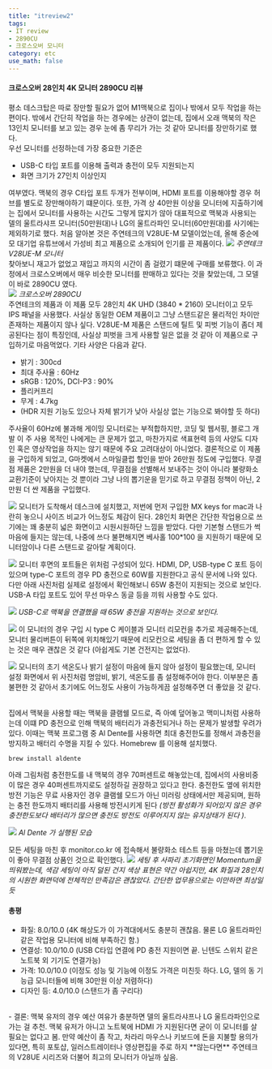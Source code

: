 ```yaml
---
title: "itreview2"
tags:
- IT review
- 2890CU
- 크로스오버 모니터
category: etc
use_math: false
---
```

#### 크로스오버 28인치 4K 모니터 2890CU 리뷰
평소 데스크탑은 따로 장만할 필요가 없어 M1맥북으로 집이나 밖에서 모두 작업을 하는 편이다. 밖에서 간단히 작업을 하는 경우에는 상관이 없는데, 집에서 오래 맥북의 작은 13인치 모니터를 보고 있는 경우 눈에 좀 무리가 가는 것 같아 모니터를 장만하기로 했다.   
우선 모니터를 선정하는데 가장 중요한 기준은 
- USB-C 타입 포트를 이용해 출력과 충전이 모두 지원되는지
- 화면 크기가 27인치 이상인지 <br>

여부였다. 맥북의 경우 C타입 포트 두개가 전부이며, HDMI 포트를 이용해야할 경우 허브를 별도로 장만해야하기 떄문이다. 또한, 가격 상 40만원 이상을 모니터에 지출하기에는 집에서 모니터를 사용하는 시간도 그렇게 많지가 않아 대표적으로 맥북과 사용되는 델의 울트라샤프 모니터(50만원대)나 LG의 울트라파인 모니터(60만원대)를 사기에는 제외하기로 했다. 처음 알아본 것은 주연테크의 V28UE-M 모델이었는데, 올해 중순에 모 대기업 유튜브에서 가성비 최고 제품으로 소개되어 인기를 끈 제품이다.
![](../assets/images/review2/src1.png)
*주연테크 V28UE-M 모니터*     
찾아보니 재고가 없었고 재입고 까지의 시간이 좀 걸렸기 떄문에 구매를 보류했다. 이 과정에서 크로스오버에서 매우 비슷한 모니터를 판매하고 있다는 것을 찾았는데, 그 모델이 바로 2890CU 였다.   
![](../assets/images/review2/src2.png)
*크로스오버 2890CU*   
주연테크의 제품과 이 제품 모두 28인치 4K UHD (3840 * 2160) 모니터이고 모두 IPS 패널을 사용했다. 사실상 동일한 OEM 제품이고 그냥 스탠드같은 물리적인 차이만 존재하는 제품이지 않나 싶다. V28UE-M 제품은 스탠드에 틸트 및 피벗 기능이 좀더 제공된다는 점이 특징인데, 사실상 피벗을 크게 사용할 일은 없을 것 같아 이 제품으로 구입하기로 마음먹었다. 기타 사양은 다음과 같다.
- 밝기 : 300cd
- 최대 주사율 : 60Hz
- sRGB : 120%, DCI-P3 : 90%
- 플리커프리
- 무게 : 4.7kg 
- (HDR 지원 기능도 있으나 자체 밝기가 낮아 사실상 없는 기능으로 봐야할 듯 하다)

주사율이 60Hz에 불과해 게이밍 모니터로는 부적합하지만, 코딩 및 웹서핑, 블로그 개발 이 주 사용 목적인 나에게는 큰 문제가 없고, 마찬가지로 색표현력 등의 사양도 디자인 혹은 영상작업을 하지는 않기 때문에 주요 고려대상이 아니었다. 결론적으로 이 제품을 구입하게 되었고, G마켓에서 스마일클럽 할인을 받아 26만원 정도에 구입했다. 무결점 제품은 2만원을 더 내야 했는데, 무결점을 선별해서 보내주는 것이 아니라 불량화소 교환기준이 낮아지는 것 뿐이라 그냥 나의 뽑기운을 믿기로 하고 무결점 정책이 아닌, 2만원 더 싼 제품을 구입했다.   

![](../assets/images/review2/img4.jpeg)
모니터가 도착해서 데스크에 설치했고, 저번에 먼저 구입한 MX keys for mac과 나란히 놓으니 사이즈 비교가 어느정도 체감이 된다. 28인치 화면은 간단한 작업용으로 쓰기에는 꽤 충분히 넓은 화면이고 시원시원하단 느낌을 받았다. 다만 기본형 스탠드가 썩 마음에 들지는 않는데, 나중에 쓰다 불편해지면 베사홀 100*100 을 지원하기 때문에 모니터암이나 다른 스탠드로 갈아탈 계획이다.   

![](../assets/images/review2/img2.jpeg)
모니터 후면의 포트들은 위처럼 구성되어 있다. HDMI, DP, USB-type C 포트 등이 있으며 type-C 포트의 경우 PD 충전으로 60W를 지원한다고 공식 문서에 나와 있다. 다만 아래 사진처럼 실제로 설정에서 확인해보니 65W 충전이 지원되는 것으로 보인다. USB-A 타입 포트도 있어 무선 마우스 동글 등을 끼워 사용할 수도 있다.

![](../assets/images/review2/img8.jpeg)
*USB-C로 맥북을 연결했을 때 65W 충전을 지원하는 것으로 보인다.*  


![](../assets/images/review2/img3.jpeg)
이 모니터의 경우 구입 시 type C 케이블과 모니터 리모컨을 추가로 제공해주는데, 모니터 물리버튼이 뒤쪽에 위치해있기 때문에 리모컨으로 세팅을 좀 더 편하게 할 수 있는 것은 매우 괜찮은 것 같다 (아쉽게도 기본 건전지는 없었다).

![](../assets/images/review2/img7.jpeg)
모니터의 초기 색온도나 밝기 설정이 마음에 들지 않아 설정이 필요했는데, 모니터 설정 화면에서 위 사진처럼 명암비, 밝기, 색온도를 좀 설정해주어야 한다. 이부분은 좀 불편한 것 같아서 초기에도 어느정도 사용이 가능하게끔 설정해주면 더 좋았을 것 같다.

<br>
집에서 맥북을 사용할 때는 맥북을 클램쉘 모드로, 즉 아예 덮어놓고 맥미니처럼 사용하는데 이떄 PD 충전으로 인해 맥북의 배터리가 과충전되거나 하는 문제가 발생할 우려가 있다. 이때는 맥북 프로그램 중 Al Dente를 사용하면 최대 충전한도를 정해서 과충전을 방지하고 배터리 수명을 지킬 수 있다. Homebrew 를 이용해 설치했다. 

~~~
brew install aldente
~~~

아래 그림처럼 충전한도를 내 맥북의 경우 70퍼센트로 해놓았는데, 집에서의 사용비중이 많은 경우 40퍼센트까지로도 설정하길 권장하고 있다고 한다. 충전한도 옆에 위치한 방전 기능은 무료 사용자인 경우 클램쉘 모드가 아닌 미러링 상태에서만 제공되며, 원하는 충전 한도까지 배터리를 사용해 방전시키게 된다 *(방전 활성화가 되어있지 않은 경우 충전한도보다 배터리가 많으면 충전도 방전도 이루어지지 않는 유지상태가 된다 )*.

![](../assets/images/review2/src3.png)
*Al Dente 가 실행된 모습*

모든 세팅을 마친 후 monitor.co.kr 에 접속해서 불량화소 테스트 등을 마쳤는데 뽑기운이 좋아 무결점 상품인 것으로 확인했다.
![](../assets/images/review2/img6.jpeg)
*세팅 후 사파리 초기화면인 Momentum을 띄워봤는데, 색감 세팅이 아직 덜된 건지 색상 표현은 약간 아쉽지만, 4K 화질과 28인치의 시원한 화면덕에 전체적인 만족감은 괜찮았다. 간단한 업무용으로는 이만하면 최상일듯*

#### 총평
- 화질: 8.0/10.0 (4K 해상도가 이 가격대에서도 충분히 괜찮음. 물론 LG 울트라파인 같은 작업용 모니터에 비해 부족하긴 함.)
- 연결성: 10.0/10.0 (USB C타입 연결에 PD 충전 지원이면 끝. 닌텐도 스위치 같은 노트북 외 기기도 연결가능)
- 가격: 10.0/10.0 (이정도 성능 및 기능에 이정도 가격은 미친듯 하다. LG, 델의 동 기능급 모니터들에 비해 30만원 이상 저렴하다)
- 디자인 등: 4.0/10.0 (스탠드가 좀 구리다)
<br>
- 결론: 맥북 유저의 경우 예산 여유가 충분하면 델의 울트라샤프나 LG 울트라파인으로 가는 걸 추천. 맥북 유저가 아니고 노트북에 HDMI 가 지원된다면 굳이 이 모니터를 살 필요는 없다고 봄. 만약 예산이 좀 작고, 차라리 마우스나 키보드에 돈을 지불할 용의가 있다면, 특히 포토샵, 일러스트레이터나 영상편집을 주로 하지 **않는다면** 주연테크의 V28UE 시리즈와 더불어 최고의 모니터가 아닐까 싶음.